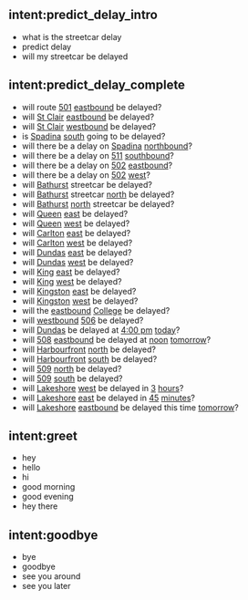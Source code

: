 ## intent:predict_delay_intro
- what is the streetcar delay
- predict delay
- will my streetcar be delayed

## intent:predict_delay_complete
- will route [501](Route) [eastbound](Direction:e) be delayed?
- will [St Clair](Route:512) [eastbound](Direction:e) be delayed?
- will [St Clair](Route:512) [westbound](Direction:w) be delayed?
- is [Spadina](Route:510) [south](Direction:s) going to be delayed?
- will there be a delay on [Spadina](Route:510) [northbound](Direction:n)?
- will there be a delay on [511](route) [southbound](Direction:s)?
- will there be a delay on [502](route) [eastbound](Direction:e)?
- will there be a delay on [502](route) [west](Direction:w)?
- will [Bathurst](Route:511) streetcar be delayed?
- will [Bathurst](Route:511) streetcar [north](Direction:n) be delayed?
- will [Bathurst](Route:511) [north](Direction:n) streetcar  be delayed?
- will [Queen](Route:501) [east](Direction:e) be delayed?
- will [Queen](Route:501) [west](Direction:w) be delayed?
- will [Carlton](Route:506) [east](Direction:e) be delayed?
- will [Carlton](Route:506) [west](Direction:w) be delayed?
- will [Dundas](Route:505) [east](Direction:e) be delayed?
- will [Dundas](Route:505) [west](Direction:w) be delayed?
- will [King](Route:504) [east](Direction:e) be delayed?
- will [King](Route:504) [west](Direction:w) be delayed?
- will [Kingston](Route:503) [east](Direction:e) be delayed?
- will [Kingston](Route:503) [west](Direction:w) be delayed?
- will the [eastbound](Direction:e) [College](Route:506) be delayed?
- will [westbound](Direction:w) [506](route) be delayed?
- will [Dundas](Route:506) be delayed at [4:00 pm](hour:16) [today](day)?
- will [508](route) [eastbound](Direction:e) be delayed at [noon](hour:12) [tomorrow](day)?
- will [Harbourfront](Route:509) [north](Direction:n) be delayed?
- will [Harbourfront](Route:509) [south](Direction:s) be delayed?
- will [509](Route) [north](Direction:n) be delayed?
- will [509](Route) [south](Direction:s) be delayed?
- will [Lakeshore](Route:508) [west](Direction:w) be delayed in [3](delta) [hours](scale)?
- will [Lakeshore](Route:508) [east](Direction:e) be delayed in [45](delta) [minutes](scale)?
- will [Lakeshore](Route:508) [eastbound](Direction:e) be delayed this time [tomorrow](day)?

## intent:greet
- hey
- hello
- hi
- good morning
- good evening
- hey there

## intent:goodbye
- bye
- goodbye
- see you around
- see you later



